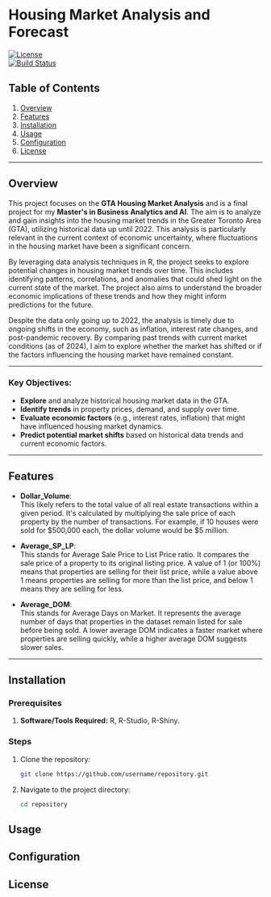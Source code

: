 # Housing Market Analysis and Forecast

[![License](https://img.shields.io/badge/license-MIT-blue.svg)](LICENSE)  
[![Build Status](https://img.shields.io/badge/build-passing-brightgreen.svg)](https://example.com/build-status)  

## Table of Contents
1. [Overview](#overview)
2. [Features](#features)
3. [Installation](#installation)
4. [Usage](#usage)
5. [Configuration](#configuration)
6. [License](#license)


---
## Overview

This project focuses on the **GTA Housing Market Analysis** and is a final project for my **Master's in Business Analytics and AI**. The aim is to analyze and gain insights into the housing market trends in the Greater Toronto Area (GTA), utilizing historical data up until 2022. This analysis is particularly relevant in the current context of economic uncertainty, where fluctuations in the housing market have been a significant concern.

By leveraging data analysis techniques in R, the project seeks to explore potential changes in housing market trends over time. This includes identifying patterns, correlations, and anomalies that could shed light on the current state of the market. The project also aims to understand the broader economic implications of these trends and how they might inform predictions for the future.

Despite the data only going up to 2022, the analysis is timely due to ongoing shifts in the economy, such as inflation, interest rate changes, and post-pandemic recovery. By comparing past trends with current market conditions (as of 2024), I aim to explore whether the market has shifted or if the factors influencing the housing market have remained constant.

---

### Key Objectives:
- **Explore** and analyze historical housing market data in the GTA.
- **Identify trends** in property prices, demand, and supply over time.
- **Evaluate economic factors** (e.g., interest rates, inflation) that might have influenced housing market dynamics.
- **Predict potential market shifts** based on historical data trends and current economic factors.


---

## Features 
- **Dollar_Volume**:  
This likely refers to the total value of all real estate transactions within a given period. It's calculated by multiplying the sale price of each property by the number of transactions. For example, if 10 houses were sold for $500,000 each, the dollar volume would be $5 million.

- **Average_SP_LP**:  
This stands for Average Sale Price to List Price ratio. It compares the sale price of a property to its original listing price. A value of 1 (or 100%) means that properties are selling for their list price, while a value above 1 means properties are selling for more than the list price, and below 1 means they are selling for less.

- **Average_DOM**:  
This stands for Average Days on Market. It represents the average number of days that properties in the dataset remain listed for sale before being sold. A lower average DOM indicates a faster market where properties are selling quickly, while a higher average DOM suggests slower sales.

---

## Installation

### Prerequisites
1. **Software/Tools Required:** R, R-Studio, R-Shiny.

### Steps
1. Clone the repository:
   ```bash
   git clone https://github.com/username/repository.git
   ```
2. Navigate to the project directory:
   ```bash
   cd repository
   ```
## Usage

## Configuration

## License
